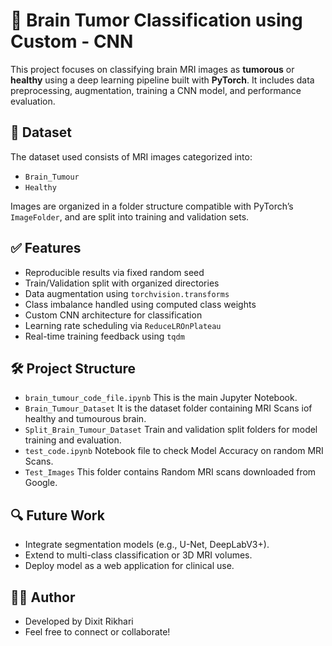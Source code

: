 # 🧠 Brain Tumor Classification using Custom - CNN

This project focuses on classifying brain MRI images as **tumorous** or **healthy** using a deep learning pipeline built with **PyTorch**. It includes data preprocessing, augmentation, training a CNN model, and performance evaluation.

## 📁 Dataset

The dataset used consists of MRI images categorized into:
- `Brain_Tumour`
- `Healthy`

Images are organized in a folder structure compatible with PyTorch’s `ImageFolder`, and are split into training and validation sets.

## ✅ Features

- Reproducible results via fixed random seed
- Train/Validation split with organized directories
- Data augmentation using `torchvision.transforms`
- Class imbalance handled using computed class weights
- Custom CNN architecture for classification
- Learning rate scheduling via `ReduceLROnPlateau`
- Real-time training feedback using `tqdm`

## 🛠️ Project Structure

- `brain_tumour_code_file.ipynb` This is the main Jupyter Notebook.
- `Brain_Tumour_Dataset` It is the dataset folder containing MRI Scans iof healthy and tumourous brain.
- `Split_Brain_Tumour_Dataset` Train and validation split folders for model training and evaluation.
- `test_code.ipynb` Notebook file to check Model Accuracy on random MRI Scans.
- `Test_Images` This folder contains Random MRI scans downloaded from Google.

## 🔍 Future Work

- Integrate segmentation models (e.g., U-Net, DeepLabV3+).
- Extend to multi-class classification or 3D MRI volumes.
- Deploy model as a web application for clinical use.
 
## 👨‍💻 Author

- Developed by Dixit Rikhari
- Feel free to connect or collaborate!
